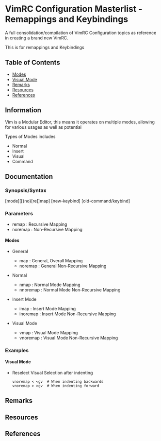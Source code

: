 # VimRC Configuration Masterlist - Remappings and Keybindings

A full consolidation/compilation of VimRC Configuration topics as reference in creating a brand new VimRC. 

This is for remappings and Keybindings

## Table of Contents
- [Modes](#modes)
- [Visual Mode](#visual-mode)
- [Remarks](#remarks)
- [Resources](#resources)
- [References](#references)

## Information

Vim is a Modular Editor, this means it operates on multiple modes, allowing for various usages as well as potential

Types of Modes includes
- Normal
- Insert
- Visual
- Command

## Documentation

### Synopsis/Syntax

[mode][[{no}[re]]map] [new-keybind] [old-command/keybind]

### Parameters

+ remap   : Recursive Mapping
+ noremap : Non-Recursive Mapping

#### Modes

- General
	+ map : General, Overall Mapping
	+ noremap : General Non-Recursive Mapping

- Normal
	+ nmap : Normal Mode Mapping
	+ nnoremap : Normal Mode Non-Recursive Mapping

- Insert Mode
	+ imap : Insert Mode Mapping
	+ inoremap : Insert Mode Non-Recursive Mapping

- Visual Mode
	+ vmap : Visual Mode Mapping
	+ vnoremap : Visual Mode Non-Recursive Mapping

### Examples

#### Visual Mode

- Reselect Visual Selection after indenting
	```
	vnoremap < <gv	# When indenting backwards
	vnoremap > >gv	# When indenting forward
	```

## Remarks

## Resources

## References
